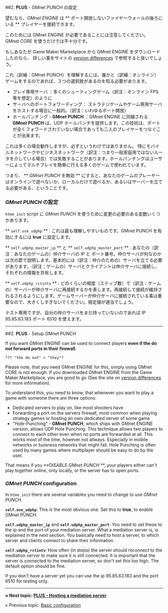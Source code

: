 ##2. **PLUS** - GMnet PUNCH の設定

望むなら、*GMnet ENGINE* は ** ポート開放しないファイヤーウォールの後ろにいる **
プレイヤーを接続できます。

このためには GMnet ENGINE が必要であることには注意してください。
GMnet CORE を使うだけでは不十分です。

もしあなたが Game Maker Marketplace から GMnet ENGINE をダウンロードしたのなら、
詳しい事をサイトの [version differences](./versiondifferences) で参照すると良いでしょう。

これ（訳補：GMnet PUNCH）を理解するには、誰かと（訳補：オンライン）ゲームをするのであれば、３つの選択肢があるのを知る必要があります。

* プレイ専用サーバ ：多くのシューティングゲーム（訳注：オンライン FPS 等を想定）のように
* サーバへのポートフォワーディング：
  ストラテジゲームやゲーム専用サーバをホストする場合に一般的。（訳注：いわゆるポート開放）
* ホールパンチング -  **GMnet PUNCH** ：GMnet ENGINE に同梱される **GMnet PUNCH** は、UDP ホールパンチを提供します。この技術は、ポートが全くフォワードされていない場合であっても二人のプレイヤーをつなぐことが出来ます。

これは多くの場合動作しますが、必ずというわけではありません。
特にモバイルネットワークやビジネスネットワーク（訳注：つまり一般家庭用ではないルータを介している場合）では失敗することがあります。ホールパンチングはユーザーによってマルチプレイを簡単に行える多くのゲームで使われています。

つまり、 ** *GMnet PUNCH* を無効 ** にすると、あなたのゲームのプレーヤーはオンラインで遊べないか、ローカルだけで遊べるか、あるいはサーバーを立てる必要がある、ということです。

### *GMnet PUNCH* の設定

``htme_init`` script に *GMnet PUNCH* を使うために変更の必要のある変数いくつかあります。

** ``self.use_udphp`` ** : これは最も理解しやすいものです。GMnet PUNCH を有効にするには  **true** に設定します。

** ``self.udphp_master_ip`` ** と ** ``self.udphp_master_port`` ** : あなたの（訳注：あなたのゲームの）仲介サーバの IP と ポート番号。仲介サーバが何なのかは次の節で説明します。基本的には（訳注：仲介のための）サーバを立てる必要があります。（訳注：ゲームの）サーバとクライアントは仲介サーバに接続し、それぞれの情報を共有します。

** ``self.udphp_rctintv`` ** :
どのくらいの頻度（ステップ数）で（訳注：ゲームの）サーバーが仲介サーバに再接続するかを表します。再接続して接続が維持されるされるようにします。ゲームサーバーが仲介サーバに接続されている事は重要なので、大きくしすぎないでください。規定値が適当でしょう。

テスト専用ですが、自分の仲介サーバをまだ持っていないのであれば IP 95.85.63.183 ポート 6510 を使えます。


---
##2. **PLUS** - Setup GMnet PUNCH

If you want *GMnet ENGINE* can be used to connect players **even if the do not forward ports in their firewall**.

    ??? "the do not" > "they"?

Please note, that you need GMnet ENGINE for this, simply using GMnet CORE is not enough. If you downloaded GMnet ENGINE from the Game Maker Marketplace, you are good to go (See the site on [version differences](./versiondifferences) for more information).

To understand this, you need to know, that whenever you want to play a game with someone there are three options:
* Dedicated servers to play on, like most shooters have
* Forwarding a port on the servers firewall, most common when playing strategy games or hosting an own dedicated server of some game
* "Hole-Punching" - **GMnet PUNCH**, which ships with GMnet ENGINE version, allows UDP Hole Punching. This technique allows two players to connect to each other even when no ports are forwarded at all. This works most of the time, however not allways. Especially in mobile networks or buisness networks that might fail. Hole Punching is often used by many games where multiplayer should be easy to do by the user.

That means if you **DISABLE *GMnet PUNCH* **, your players either can't play together online, only locally, or the server has to open ports.

### *GMnet PUNCH* configuration
In ``htme_init`` there are several variables you need to change to use *GMnet PUNCH*.

**``self.use_udphp``**: This is the most obvious one. Set this to **true**, to enable GMnet PUNCH.

**``self.udphp_master_ip``** and **``self.udphp_master_port``**: You need to set these to the ip and the port of your mediation server. What a mediation server is, is explained in the next section. You basically need to host a server, to which server and clients connect to share their information.

**``self.udphp_rctintv``**: How often (in steps) the server should reconnect to the mediation server to make sure it is still connected. It is important that the server is connected to the mediation server, so don't set this too high. The default option should be fine.

If you don't have a server yet you can use the ip 95.85.63.183 and the port 6510 for testing only.

---

**» Next topic: [PLUS - Hosting a mediation server](tutorial/3_udphp2)**

« Previous topic: [Basic configuration](tutorial/1_config)
